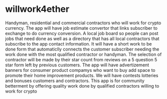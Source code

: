 # willwork4ether
Handyman, residential and commercial contractors who will work for crypto currency. The app will have job estimate convertor that links subscriber to exchange to do currency conversion. A local job board so people can post jobs that need done as well as a directory that has all local contractors that subscribe to the app contact information. It will have a short work to be done form that automaticlly connects the customer subscriber needing the work done with the most qualified contractor or handyman. The selection of contractor will be made by their star count from reviews on a 5 question 5 star form left by previous customers. The app will have advertizement banners for consumer product compamys who want to buy add space to promote their home improvement products. We will have contests lotteries and bonuses customers and contractors. This app is for community betterment by offering quality work done by qualified contractors willing to work for crypto 
